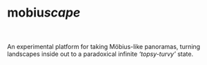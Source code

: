 # mobiu<i>scape</i>
<br><br>
An experimental platform for taking Möbius-like panoramas, turning landscapes inside out to a paradoxical infinite <i>‘topsy-turvy’</i> state.
